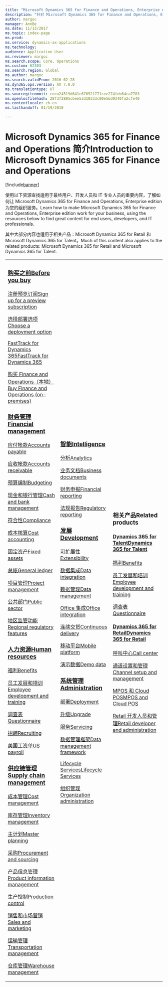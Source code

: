 ```yaml
---
title: "Microsoft Dynamics 365 for Finance and Operations, Enterprise edition 文档"
description: "针对 Microsoft Dynamics 365 for Finance and Operations, Enterprise edition 的文档。"
author: margoc
manager: AnnBe
ms.date: 11/13/2017
ms.topic: index-page
ms.prod: 
ms.service: dynamics-ax-applications
ms.technology: 
audience: Application User
ms.reviewer: margoc
ms.search.scope: Core, Operations
ms.custom: 62303
ms.search.region: Global
ms.author: margoc
ms.search.validFrom: 2016-02-28
ms.dyn365.ops.version: AX 7.0.0
ms.translationtype: HT
ms.sourcegitcommit: ceea24519d641c676521771cee274feb64ca7783
ms.openlocfilehash: 28f3f2805cbee53d10333c00e5bd9340fa2cfe40
ms.contentlocale: zh-cn
ms.lasthandoff: 01/19/2018

---
```


# <a name="introduction-to-microsoft-dynamics-365-for-finance-and-operations"></a><span data-ttu-id="fb010-103">Microsoft Dynamics 365 for Finance and Operations 简介</span><span class="sxs-lookup"><span data-stu-id="fb010-103">Introduction to Microsoft Dynamics 365 for Finance and Operations</span></span>
[!include[banner](includes/banner.md)]

<span data-ttu-id="fb010-104">使用以下资源查找适用于最终用户、开发人员和 IT 专业人员的重要内容，了解如何让 Microsoft Dynamics 365 for Finance and Operations, Enterprise edition 为您的组织服务。</span><span class="sxs-lookup"><span data-stu-id="fb010-104">Learn how to make Microsoft Dynamics 365 for Finance and Operations, Enterprise edition work for your business, using the resources below to find great content for end users, developers, and IT professionals.</span></span> 

<span data-ttu-id="fb010-105">其中大部分内容也适用于相关产品：Microsoft Dynamics 365 for Retail 和 Microsoft Dynamics 365 for Talent。</span><span class="sxs-lookup"><span data-stu-id="fb010-105">Much of this content also applies to the related products: Microsoft Dynamics 365 for Retail and Microsoft Dynamics 365 for Talent.</span></span> 

<table>
<colgroup>
<col width="33%" />
<col width="33%" />
<col width="33%" />
</colgroup>
<tbody>
<tr class="odd">
<td>
<h3><span data-ttu-id="fb010-106"><a href="get-started/before-you-buy.md">购买之前</a></span><span class="sxs-lookup"><span data-stu-id="fb010-106"><a href="get-started/before-you-buy.md">Before you buy</a></span></span></h3>
<p><span data-ttu-id="fb010-107"><a href="../dev-itpro/dev-tools/sign-up-preview-subscription.md">注册预览订阅</a></span><span class="sxs-lookup"><span data-stu-id="fb010-107"><a href="../dev-itpro/dev-tools/sign-up-preview-subscription.md">Sign up for a preview subscription</a></span></span></p>
 <p><span data-ttu-id="fb010-108"><a href="../dev-itpro/deployment/choose-deployment-type.md">选择部署选项</a></span><span class="sxs-lookup"><span data-stu-id="fb010-108"><a href="../dev-itpro/deployment/choose-deployment-type.md">Choose a deployment option</a></span></span></p>
  <p><span data-ttu-id="fb010-109"><a href="get-started/fasttrack-dynamics-365-overview.md">FastTrack for Dynamics 365</a></span><span class="sxs-lookup"><span data-stu-id="fb010-109"><a href="get-started/fasttrack-dynamics-365-overview.md">FastTrack for Dynamics 365</a></span></span></p>
  <p><span data-ttu-id="fb010-110"><a href="get-started/purchase-on-premises.md">购买 Finance and Operations（本地）</a></span><span class="sxs-lookup"><span data-stu-id="fb010-110"><a href="get-started/purchase-on-premises.md">Buy Finance and Operations (on-premises)</a></span></span></p>

<h3><span data-ttu-id="fb010-111"><a href="../financials/index.md">财务管理</a></span><span class="sxs-lookup"><span data-stu-id="fb010-111"><a href="../financials/index.md">Financial management</a></span></span></h3>
<p><span data-ttu-id="fb010-112"><a href="../financials/accounts-payable/accounts-payable.md">应付帐款</a></span><span class="sxs-lookup"><span data-stu-id="fb010-112"><a href="../financials/accounts-payable/accounts-payable.md">Accounts payable</a></span></span></p>
<p><span data-ttu-id="fb010-113"><a href="../financials/accounts-receivable/accounts-receivable.md">应收帐款</a></span><span class="sxs-lookup"><span data-stu-id="fb010-113"><a href="../financials/accounts-receivable/accounts-receivable.md">Accounts receivable</a></span></span></p>
<p><span data-ttu-id="fb010-114"><a href="../financials/budgeting/budgeting-overview.md">预算编制</a></span><span class="sxs-lookup"><span data-stu-id="fb010-114"><a href="../financials/budgeting/budgeting-overview.md">Budgeting</a></span></span></p>
<p><span data-ttu-id="fb010-115"><a href="../financials/cash-bank-management/cash-bank-management.md">现金和银行管理</a></span><span class="sxs-lookup"><span data-stu-id="fb010-115"><a href="../financials/cash-bank-management/cash-bank-management.md">Cash and bank management</a></span></span></p>
<p><span data-ttu-id="fb010-116"><a href="../financials/general-ledger/audit-policy-rules.md">符合性</a></span><span class="sxs-lookup"><span data-stu-id="fb010-116"><a href="../financials/general-ledger/audit-policy-rules.md">Compliance</a></span></span></p>
<p><span data-ttu-id="fb010-117"><a href="../financials/cost-accounting/cost-accounting-home-page.md">成本核算</a></span><span class="sxs-lookup"><span data-stu-id="fb010-117"><a href="../financials/cost-accounting/cost-accounting-home-page.md">Cost accounting</a></span></span></p>
<p><span data-ttu-id="fb010-118"><a href="../financials/fixed-assets/fixed-assets.md">固定资产</a></span><span class="sxs-lookup"><span data-stu-id="fb010-118"><a href="../financials/fixed-assets/fixed-assets.md">Fixed assets</a></span></span></p>
<p><span data-ttu-id="fb010-119"><a href="../financials/general-ledger/general-ledger.md">总帐</a></span><span class="sxs-lookup"><span data-stu-id="fb010-119"><a href="../financials/general-ledger/general-ledger.md">General ledger</a></span></span></p>
<p><span data-ttu-id="fb010-120"><a href="../financials/project-management/overview-project-management-accounting.md">项目管理</a></span><span class="sxs-lookup"><span data-stu-id="fb010-120"><a href="../financials/project-management/overview-project-management-accounting.md">Project management</a></span></span></p>
<p><span data-ttu-id="fb010-121"><a href="../financials/public-sector/public-sector-functionality.md">公共部门</a></span><span class="sxs-lookup"><span data-stu-id="fb010-121"><a href="../financials/public-sector/public-sector-functionality.md">Public sector</a></span></span></p>
<p><span data-ttu-id="fb010-122"><a href="../dev-itpro/lcs-solutions/country-region.md">地区监管功能</a></span><span class="sxs-lookup"><span data-stu-id="fb010-122"><a href="../dev-itpro/lcs-solutions/country-region.md">Regional regulatory features</a></span></span></p>

<H3><span data-ttu-id="fb010-123"><a href="hr/hr-landing-page.md">人力资源</a></span><span class="sxs-lookup"><span data-stu-id="fb010-123"><a href="hr/hr-landing-page.md">Human resources</a></span></span></h3>
<p><span data-ttu-id="fb010-124"><a href="../talent/manage-benefit-program.md">福利</a></span><span class="sxs-lookup"><span data-stu-id="fb010-124"><a href="../talent/manage-benefit-program.md">Benefits</a></span></span></p>
<p><span data-ttu-id="fb010-125"><a href="../talent/performance-management-overview.md">员工发展和培训</a></span><span class="sxs-lookup"><span data-stu-id="fb010-125"><a href="../talent/performance-management-overview.md">Employee development and training</a></span></span></p>
<p><span data-ttu-id="fb010-126"><a href="../talent/questionnaires.md">调查表</a></span><span class="sxs-lookup"><span data-stu-id="fb010-126"><a href="../talent/questionnaires.md">Questionnaire</a></span></span></p>
<p><span data-ttu-id="fb010-127"><a href="hr/manage-recruiting-process.md">招聘</a></span><span class="sxs-lookup"><span data-stu-id="fb010-127"><a href="hr/manage-recruiting-process.md">Recruiting</a></span></span></p>
<p><span data-ttu-id="fb010-128"><a href="hr/localizations/noam-usa-payroll.md">美国工资单</a></span><span class="sxs-lookup"><span data-stu-id="fb010-128"><a href="hr/localizations/noam-usa-payroll.md">US payroll</a></span></span></p>

<h3><span data-ttu-id="fb010-129"><a href="../supply-chain/index.md">供应链管理</a></span><span class="sxs-lookup"><span data-stu-id="fb010-129"><a href="../supply-chain/index.md">Supply chain management</a></span></span></h3>
<p><span data-ttu-id="fb010-130"><a href="../supply-chain/cost-management/costing-sheets.md">成本管理</a></span><span class="sxs-lookup"><span data-stu-id="fb010-130"><a href="../supply-chain/cost-management/costing-sheets.md">Cost management</a></span></span></p>
<p><span data-ttu-id="fb010-131"><a href="../supply-chain/inventory/inventory-home-page.md">库存管理</a></span><span class="sxs-lookup"><span data-stu-id="fb010-131"><a href="../supply-chain/inventory/inventory-home-page.md">Inventory management</a></span></span></p>
<p><span data-ttu-id="fb010-132"><a href="../supply-chain/master-planning/master-plans.md">主计划</a></span><span class="sxs-lookup"><span data-stu-id="fb010-132"><a href="../supply-chain/master-planning/master-plans.md">Master planning</a></span></span></p>
<p><span data-ttu-id="fb010-133"><a href="../supply-chain/procurement/procurement-sourcing-overview.md">采购</a></span><span class="sxs-lookup"><span data-stu-id="fb010-133"><a href="../supply-chain/procurement/procurement-sourcing-overview.md">Procurement and sourcing</a></span></span></p>
<p><span data-ttu-id="fb010-134"><a href="../supply-chain/pim/product-information.md">产品信息管理</a></span><span class="sxs-lookup"><span data-stu-id="fb010-134"><a href="../supply-chain/pim/product-information.md">Product information management</a></span></span></p>
<p><span data-ttu-id="fb010-135"><a href="../supply-chain/production-control/production-process-overview.md">生产控制</a></span><span class="sxs-lookup"><span data-stu-id="fb010-135"><a href="../supply-chain/production-control/production-process-overview.md">Production control</a></span></span></p>
<p><span data-ttu-id="fb010-136"><a href="../supply-chain/sales-marketing/overview-sales-marketing.md">销售和市场营销</a></span><span class="sxs-lookup"><span data-stu-id="fb010-136"><a href="../supply-chain/sales-marketing/overview-sales-marketing.md">Sales and marketing</a></span></span></p>
<p><span data-ttu-id="fb010-137"><a href="../supply-chain/transportation/transportation-management-overview.md">运输管理</a></span><span class="sxs-lookup"><span data-stu-id="fb010-137"><a href="../supply-chain/transportation/transportation-management-overview.md">Transportation management</a></span></span></p>
<p><span data-ttu-id="fb010-138"><a href="../supply-chain/warehousing/warehouse-configuration.md">仓库管理</a></span><span class="sxs-lookup"><span data-stu-id="fb010-138"><a href="../supply-chain/warehousing/warehouse-configuration.md">Warehouse management</a></span></span></p>

</td>
<td>
<h3><span data-ttu-id="fb010-139"><a href="../dev-itpro/analytics/bi-reporting-home-page.md">智能</a></span><span class="sxs-lookup"><span data-stu-id="fb010-139"><a href="../dev-itpro/analytics/bi-reporting-home-page.md">Intelligence</a></span></span></h3>
<p><span data-ttu-id="fb010-140"><a href="../dev-itpro/analytics/analytics.md">分析</a></span><span class="sxs-lookup"><span data-stu-id="fb010-140"><a href="../dev-itpro/analytics/analytics.md">Analytics</a></span></span></p>
 <p><span data-ttu-id="fb010-141"><a href="../dev-itpro/analytics/document-reporting-services.md">业务文档</a></span><span class="sxs-lookup"><span data-stu-id="fb010-141"><a href="../dev-itpro/analytics/document-reporting-services.md">Business documents</a></span></span></p>
<p><span data-ttu-id="fb010-142"><a href="../dev-itpro/analytics/financial-reporting-intro.md">财务申报</a></span><span class="sxs-lookup"><span data-stu-id="fb010-142"><a href="../dev-itpro/analytics/financial-reporting-intro.md">Financial reporting</a></span></span></p>
<p><span data-ttu-id="fb010-143"><a href="../dev-itpro/analytics/general-electronic-reporting.md">法规报告</a></span><span class="sxs-lookup"><span data-stu-id="fb010-143"><a href="../dev-itpro/analytics/general-electronic-reporting.md">Regulatory reporting</a></span></span></p>



<h3><span data-ttu-id="fb010-144"><a href="../dev-itpro/dev-tools/developer-home-page.md">发展</span><span class="sxs-lookup"><span data-stu-id="fb010-144"><a href="../dev-itpro/dev-tools/developer-home-page.md">Development</span></span></h3>
<p><span data-ttu-id="fb010-145"><a href="../dev-itpro/extensibility/extensibility-home-page.md">可扩展性</a></span><span class="sxs-lookup"><span data-stu-id="fb010-145"><a href="../dev-itpro/extensibility/extensibility-home-page.md">Extensibility</a></span></span></p>

<p><span data-ttu-id="fb010-146"><a href="../dev-itpro/data-entities/integration-overview.md">数据集成</a></span><span class="sxs-lookup"><span data-stu-id="fb010-146"><a href="../dev-itpro/data-entities/integration-overview.md">Data integration</a></span></span></p>
<p><span data-ttu-id="fb010-147"><a href="../dev-itpro/data-entities/data-entities.md">数据管理</a></span><span class="sxs-lookup"><span data-stu-id="fb010-147"><a href="../dev-itpro/data-entities/data-entities.md">Data management</a></span></span></p>

<p><span data-ttu-id="fb010-148"><a href="../dev-itpro/office-integration/office-integration.md">Office 集成</a></span><span class="sxs-lookup"><span data-stu-id="fb010-148"><a href="../dev-itpro/office-integration/office-integration.md">Office integration</a></span></span></p>
<p><span data-ttu-id="fb010-149"><a href="../dev-itpro/dev-tools/continuous-delivery-home-page.md">连续交货</a></span><span class="sxs-lookup"><span data-stu-id="fb010-149"><a href="../dev-itpro/dev-tools/continuous-delivery-home-page.md">Continuous delivery</a></span></span></p>
<p><span data-ttu-id="fb010-150"><a href="../dev-itpro/mobile-apps/platform/mobile-platform-home-page.md">移动平台</a></span><span class="sxs-lookup"><span data-stu-id="fb010-150"><a href="../dev-itpro/mobile-apps/platform/mobile-platform-home-page.md">Mobile platform</a></span></span></p>
<p><span data-ttu-id="fb010-151"><a href="get-started/demo-data.md">演示数据</a></span><span class="sxs-lookup"><span data-stu-id="fb010-151"><a href="get-started/demo-data.md">Demo data</a></span></span></p>

<h3><span data-ttu-id="fb010-152"><a href="../dev-itpro/sysadmin/system-administration-home-page.md">系统管理</span><span class="sxs-lookup"><span data-stu-id="fb010-152"><a href="../dev-itpro/sysadmin/system-administration-home-page.md">Administration</span></span></h3>
<p><span data-ttu-id="fb010-153"><a href="../dev-itpro/deployment/choose-deployment-type.md">部署</a></span><span class="sxs-lookup"><span data-stu-id="fb010-153"><a href="../dev-itpro/deployment/choose-deployment-type.md">Deployment</a></span></span></p>
<p><span data-ttu-id="fb010-154"><a href="../dev-itpro/migration-upgrade/upgrade-home-page.md">升级</a></span><span class="sxs-lookup"><span data-stu-id="fb010-154"><a href="../dev-itpro/migration-upgrade/upgrade-home-page.md">Upgrade</a></span></span></p>
<p><span data-ttu-id="fb010-155"><a href="../dev-itpro/dev-tools/continuous-delivery-home-page.md#servicing">服务</a></span><span class="sxs-lookup"><span data-stu-id="fb010-155"><a href="../dev-itpro/dev-tools/continuous-delivery-home-page.md#servicing">Servicing</a></span></span></p>
<p><span data-ttu-id="fb010-156"><a href="../dev-itpro/data-entities/data-entities.md">数据管理框架</a></span><span class="sxs-lookup"><span data-stu-id="fb010-156"><a href="../dev-itpro/data-entities/data-entities.md">Data management framework</a></span></span></p>
<p><span data-ttu-id="fb010-157"><a href="../dev-itpro/lifecycle-services/lcs.md">Lifecycle Services</a></span><span class="sxs-lookup"><span data-stu-id="fb010-157"><a href="../dev-itpro/lifecycle-services/lcs.md">Lifecycle Services</a></span></span></p>
<p><span data-ttu-id="fb010-158"><a href="organization-administration/organization-administration-home-page.md">组织管理</a></span><span class="sxs-lookup"><span data-stu-id="fb010-158"><a href="organization-administration/organization-administration-home-page.md">Organization administration</a></span></span></p>
</td>
<td>
<h3><span data-ttu-id="fb010-159">相关产品</span><span class="sxs-lookup"><span data-stu-id="fb010-159">Related products</span></span></h3>
<h4><span data-ttu-id="fb010-160"><a href="../talent/index.md">Dynamics 365 for Talent</a></span><span class="sxs-lookup"><span data-stu-id="fb010-160"><a href="../talent/index.md">Dynamics 365 for Talent</a></span></span></h4>
<p><span data-ttu-id="fb010-161"><a href="../talent/manage-benefit-program.md">福利</a></span><span class="sxs-lookup"><span data-stu-id="fb010-161"><a href="../talent/manage-benefit-program.md">Benefits</a></span></span></p>
<p><span data-ttu-id="fb010-162"><a href="../talent/performance-management-overview.md">员工发展和培训</a></span><span class="sxs-lookup"><span data-stu-id="fb010-162"><a href="../talent/performance-management-overview.md">Employee development and training</a></span></span></p>
<p><span data-ttu-id="fb010-163"><a href="../talent/questionnaires.md">调查表</a></span><span class="sxs-lookup"><span data-stu-id="fb010-163"><a href="../talent/questionnaires.md">Questionnaire</a></span></span></p>

<h4><span data-ttu-id="fb010-164"><a href="../retail/index.md">Dynamics 365 for Retail</a></span><span class="sxs-lookup"><span data-stu-id="fb010-164"><a href="../retail/index.md">Dynamics 365 for Retail</a></span></span></h4>
<p><span data-ttu-id="fb010-165"><a href="../retail/call-center-functionality.md">呼叫中心</span><span class="sxs-lookup"><span data-stu-id="fb010-165"><a href="../retail/call-center-functionality.md">Call center</span></span></p>
<p><span data-ttu-id="fb010-166"><a href="../retail/define-maintain-retail-channels.md">通道设置和管理</span><span class="sxs-lookup"><span data-stu-id="fb010-166"><a href="../retail/define-maintain-retail-channels.md">Channel setup and management</span></span></p>
<p><span data-ttu-id="fb010-167"><a href="../retail/retail-peripherals-overview.md">MPOS 和 Cloud POS</span><span class="sxs-lookup"><span data-stu-id="fb010-167"><a href="../retail/retail-peripherals-overview.md">MPOS and Cloud POS</span></span></p>
<p><span data-ttu-id="fb010-168"><a href="../retail/dev-itpro/dev-retail-home-page.md">Retail 开发人员和管理</span><span class="sxs-lookup"><span data-stu-id="fb010-168"><a href="../retail/dev-itpro/dev-retail-home-page.md">Retail developer and administration</span></span></p>

</td>
</tr>

</tbody>
</table>

